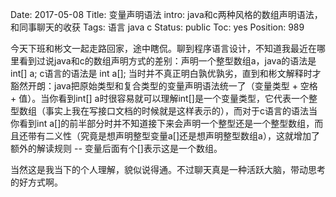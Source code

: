 Date: 2017-05-08
Title: 变量声明语法
intro: java和c两种风格的数组声明语法，和同事聊天的收获
Tags: 语言 java c
Status: public
Toc: yes
Position: 989

今天下班和彬文一起走路回家，途中瞎侃。聊到程序语言设计，不知道我最近在哪里看到过说java和c的数组声明方式的差别：声明一个整型数组a，java的语法是 int[] a; c语言的语法是 int a[]; 当时并不真正明白孰优孰劣，直到和彬文解释时才豁然开朗：java把原始类型和复合类型的变量声明语法统一了（变量类型 + 空格 + 值）。当你看到int[] a时很容易就可以理解int[]是一个变量类型，它代表一个整型数组（事实上我在写接口文档的时候就是这样表示的），而对于c语言的语法当你看到int a[]的前半部分时并不知道接下来会声明一个整型还是一个整型数组，而且还带有二义性（究竟是想声明整型变量a[]还是想声明整型数组a），这就增加了额外的解读规则 -- 变量后面有个[]表示这是一个数组。

当然这是我当下的个人理解，貌似说得通。不过聊天真是一种活跃大脑，带动思考的好方式啊。
